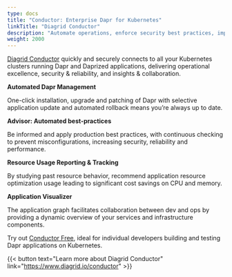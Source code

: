 ```yaml
---
type: docs
title: "Conductor: Enterprise Dapr for Kubernetes"
linkTitle: "Diagrid Conductor"
description: "Automate operations, enforce security best practices, improve uptime, and elevate insights across all your Dapr clusters"
weight: 2000
---
```


[Diagrid Conductor](https://www.diagrid.io/conductor) quickly and securely connects to all your Kubernetes clusters running Dapr and Daprized applications, delivering operational excellence, security & reliability, and insights & collaboration.

**Automated Dapr Management**

One-click installation, upgrade and patching of Dapr with selective application update and automated rollback means you’re always up to date.

**Advisor: Automated best-practices**

Be informed and apply production best practices, with continuous checking to prevent misconfigurations, increasing security, reliability and performance.

**Resource Usage Reporting & Tracking**

By studying past resource behavior, recommend application resource optimization usage leading to significant cost savings on CPU and memory.

**Application Visualizer**

The application graph facilitates collaboration between dev and ops by providing a dynamic overview of your services and infrastructure components.

Try out [Conductor Free](https://www.diagrid.io/pricing), ideal for individual developers building and testing Dapr applications on Kubernetes.

{{< button text="Learn more about Diagrid Conductor" link="https://www.diagrid.io/conductor" >}}
